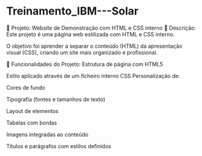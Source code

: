# Treinamento_IBM---Solar
🎨 Projeto: Website de Demonstração com HTML e CSS interno
📄 Descrição:
Este projeto é uma página web estilizada com HTML e CSS interno.

O objetivo foi aprender a separar o conteúdo (HTML) da apresentação visual (CSS), criando um site mais organizado e profissional.

📌 Funcionalidades do Projeto:
Estrutura de página com HTML5

Estilo aplicado através de um ficheiro interno CSS
Personalização de:

Cores de fundo

Tipografia (fontes e tamanhos de texto)

Layout de elementos

Tabelas com bordas

Imagens integradas ao conteúdo

Títulos e parágrafos com estilos definidos
